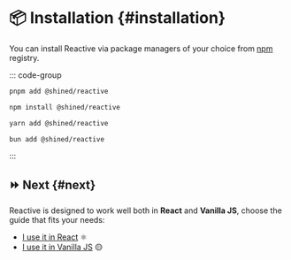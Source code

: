 # 📦 Installation {#installation}

You can install Reactive via package managers of your choice from [npm](https://npm.im/@shined/reactive) registry.

::: code-group

```bash [pnpm]
pnpm add @shined/reactive
```

```bash [npm]
npm install @shined/reactive
```

```bash [yarn]
yarn add @shined/reactive
```

```bash [bun]
bun add @shined/reactive
```

:::

## ⏩ Next {#next}

Reactive is designed to work well both in **React** and **Vanilla JS**, choose the guide that fits your needs:

- [I use it in React](/usage/react) ⚛️
- [I use it in Vanilla JS](/usage/vanilla) 🟡
